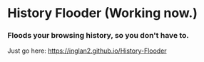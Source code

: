 # History Flooder (Working now.)
### Floods your browsing history, so you don't have to.

Just go here: https://inglan2.github.io/History-Flooder
